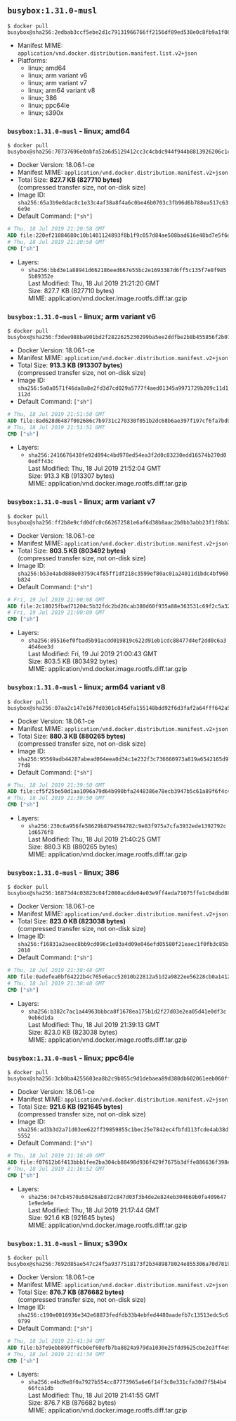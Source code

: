 ## `busybox:1.31.0-musl`

```console
$ docker pull busybox@sha256:2edbab3ccf5ebe2d1c79131966766ff2156df89ed538e0c8fb9a1f087b503a65
```

-	Manifest MIME: `application/vnd.docker.distribution.manifest.list.v2+json`
-	Platforms:
	-	linux; amd64
	-	linux; arm variant v6
	-	linux; arm variant v7
	-	linux; arm64 variant v8
	-	linux; 386
	-	linux; ppc64le
	-	linux; s390x

### `busybox:1.31.0-musl` - linux; amd64

```console
$ docker pull busybox@sha256:70737696e0abfa52a6d5129412cc3c4cbdc944f944b8813926206c1cfe1f32e8
```

-	Docker Version: 18.06.1-ce
-	Manifest MIME: `application/vnd.docker.distribution.manifest.v2+json`
-	Total Size: **827.7 KB (827710 bytes)**  
	(compressed transfer size, not on-disk size)
-	Image ID: `sha256:65a3b9e8dac8c1e33c4af38a8f4a6c0be46b0703c3fb96d6b788ea517c636e9e`
-	Default Command: `["sh"]`

```dockerfile
# Thu, 18 Jul 2019 21:20:58 GMT
ADD file:220ef21084680c10b1401124893f8b1f9c057d84ae508bad616e48bd7e5f6d5f in / 
# Thu, 18 Jul 2019 21:20:58 GMT
CMD ["sh"]
```

-	Layers:
	-	`sha256:bbd3e1a88941d662186eed667e55bc2e1693387d6ff5c135f7e8f9855b89352e`  
		Last Modified: Thu, 18 Jul 2019 21:21:20 GMT  
		Size: 827.7 KB (827710 bytes)  
		MIME: application/vnd.docker.image.rootfs.diff.tar.gzip

### `busybox:1.31.0-musl` - linux; arm variant v6

```console
$ docker pull busybox@sha256:f3dee988ba901bd2f2822625230299ba5ee2ddfbe2b8b455856f2b0733baf8d0
```

-	Docker Version: 18.06.1-ce
-	Manifest MIME: `application/vnd.docker.distribution.manifest.v2+json`
-	Total Size: **913.3 KB (913307 bytes)**  
	(compressed transfer size, not on-disk size)
-	Image ID: `sha256:5a0a0571f46da8a8e2fd3d7cd029a5777f4aed01345a9971729b209c11d1112d`
-	Default Command: `["sh"]`

```dockerfile
# Thu, 18 Jul 2019 21:51:50 GMT
ADD file:8ad628d6487f002686c7b9731c270330f051b2dc68b6ae397f197cf6fa7bd954 in / 
# Thu, 18 Jul 2019 21:51:51 GMT
CMD ["sh"]
```

-	Layers:
	-	`sha256:2416676438fe92d894c4bd978ed54ea3f2d0c83230edd16574b270d00edff43c`  
		Last Modified: Thu, 18 Jul 2019 21:52:04 GMT  
		Size: 913.3 KB (913307 bytes)  
		MIME: application/vnd.docker.image.rootfs.diff.tar.gzip

### `busybox:1.31.0-musl` - linux; arm variant v7

```console
$ docker pull busybox@sha256:ff2b8e9cfd0dfc0c662672581e6af6d38b8aac2b0bb3abb23f1f8bb203125f73
```

-	Docker Version: 18.06.1-ce
-	Manifest MIME: `application/vnd.docker.distribution.manifest.v2+json`
-	Total Size: **803.5 KB (803492 bytes)**  
	(compressed transfer size, not on-disk size)
-	Image ID: `sha256:b53e4abd888e03759c4f85ff1df218c3599ef80ac01a24011d1bdc4bf960b824`
-	Default Command: `["sh"]`

```dockerfile
# Fri, 19 Jul 2019 21:00:08 GMT
ADD file:2c18025fbad71204c5b32fdc2bd20cab380d60f935a88e363531c69f2c5a3242 in / 
# Fri, 19 Jul 2019 21:00:09 GMT
CMD ["sh"]
```

-	Layers:
	-	`sha256:89516ef0fbad5b91acdd019819c622d91eb1cdc88477d4ef2dd0c6a34646ee3d`  
		Last Modified: Fri, 19 Jul 2019 21:00:43 GMT  
		Size: 803.5 KB (803492 bytes)  
		MIME: application/vnd.docker.image.rootfs.diff.tar.gzip

### `busybox:1.31.0-musl` - linux; arm64 variant v8

```console
$ docker pull busybox@sha256:07aa2c147e167fd0301c845dfa155148bdd92f6d3faf2a64fff642a511978197
```

-	Docker Version: 18.06.1-ce
-	Manifest MIME: `application/vnd.docker.distribution.manifest.v2+json`
-	Total Size: **880.3 KB (880265 bytes)**  
	(compressed transfer size, not on-disk size)
-	Image ID: `sha256:95569adb44287abead064eea0d34c1e232f3c736660973a819a6542165d97fd8`
-	Default Command: `["sh"]`

```dockerfile
# Thu, 18 Jul 2019 21:39:50 GMT
ADD file:cf5f25be50d1aa1096a79d64b990bfa2448386e78ecb3947b5c61a89f6f4c46c in / 
# Thu, 18 Jul 2019 21:39:50 GMT
CMD ["sh"]
```

-	Layers:
	-	`sha256:230c6a956fe58629b8794594782c9e83f975a7cfa3932ede1392792c1d6576f8`  
		Last Modified: Thu, 18 Jul 2019 21:40:25 GMT  
		Size: 880.3 KB (880265 bytes)  
		MIME: application/vnd.docker.image.rootfs.diff.tar.gzip

### `busybox:1.31.0-musl` - linux; 386

```console
$ docker pull busybox@sha256:16873d4c03823c04f2080acdde04e03e9ff4eda71075ffe1c04dbd8803bf9d73
```

-	Docker Version: 18.06.1-ce
-	Manifest MIME: `application/vnd.docker.distribution.manifest.v2+json`
-	Total Size: **823.0 KB (823038 bytes)**  
	(compressed transfer size, not on-disk size)
-	Image ID: `sha256:f16831a2aeec8bb9cd096c1e03a4d09e046efd05580f21eaec1f0fb3c85b2010`
-	Default Command: `["sh"]`

```dockerfile
# Thu, 18 Jul 2019 21:38:48 GMT
ADD file:0adefea0bf64222b4c765e6acc52010b22812a51d2a9822ee56228cb0a14124d in / 
# Thu, 18 Jul 2019 21:38:48 GMT
CMD ["sh"]
```

-	Layers:
	-	`sha256:b382c7ac1a44963bbbca8f1678ea175b1d2f27d03e2ea05d41e0df3c9eb6d1da`  
		Last Modified: Thu, 18 Jul 2019 21:39:13 GMT  
		Size: 823.0 KB (823038 bytes)  
		MIME: application/vnd.docker.image.rootfs.diff.tar.gzip

### `busybox:1.31.0-musl` - linux; ppc64le

```console
$ docker pull busybox@sha256:3cb0ba4255603ea8b2c9b055c9d1debaea89d380db602061eeb060ffdc838275
```

-	Docker Version: 18.06.1-ce
-	Manifest MIME: `application/vnd.docker.distribution.manifest.v2+json`
-	Total Size: **921.6 KB (921645 bytes)**  
	(compressed transfer size, not on-disk size)
-	Image ID: `sha256:ad3b3d2a71d03ee622ff39859855c1bec25e7842ec4fbfd113fcde4ab38d5552`
-	Default Command: `["sh"]`

```dockerfile
# Thu, 18 Jul 2019 21:16:49 GMT
ADD file:f07612b6f413bbb1fee2ba304cb88498d936f429f7675b3dffe886636f398ef5 in / 
# Thu, 18 Jul 2019 21:16:52 GMT
CMD ["sh"]
```

-	Layers:
	-	`sha256:047cb4570a58426ab872c847d03f3b4de2e824eb304669b0fa4096471e9ede6e`  
		Last Modified: Thu, 18 Jul 2019 21:17:44 GMT  
		Size: 921.6 KB (921645 bytes)  
		MIME: application/vnd.docker.image.rootfs.diff.tar.gzip

### `busybox:1.31.0-musl` - linux; s390x

```console
$ docker pull busybox@sha256:7692d85ae547c24f5a9377518173f2b3489878024e855306a70d781941ff44c3
```

-	Docker Version: 18.06.1-ce
-	Manifest MIME: `application/vnd.docker.distribution.manifest.v2+json`
-	Total Size: **876.7 KB (876682 bytes)**  
	(compressed transfer size, not on-disk size)
-	Image ID: `sha256:c190e0016936e342e68873fedfdb33b4ebfed4480aadefb7c13513edc5c69799`
-	Default Command: `["sh"]`

```dockerfile
# Thu, 18 Jul 2019 21:41:34 GMT
ADD file:b3fe9ebb899ff9cb0ef60efb7ba8824a979da1030e25fdd9625cbe2e3ff4e909 in / 
# Thu, 18 Jul 2019 21:41:34 GMT
CMD ["sh"]
```

-	Layers:
	-	`sha256:e4bd9e8f0a7927b554cc87773965a6e6f14f3c8e331cfa30d7f5b4b466fca1db`  
		Last Modified: Thu, 18 Jul 2019 21:41:55 GMT  
		Size: 876.7 KB (876682 bytes)  
		MIME: application/vnd.docker.image.rootfs.diff.tar.gzip
